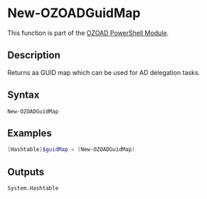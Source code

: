 # New-OZOADGuidMap
This function is part of the [OZOAD PowerShell Module](https://github.com/onezeroone-dev/OZOAD-PowerShell-Module/blob/main/README.md).

## Description
Returns aa GUID map which can be used for AD delegation tasks.

## Syntax
```
New-OZOADGuidMap
```

## Examples
```powershell
[Hashtable]$guidMap = (New-OZOADGuidMap)
```

## Outputs
`System.Hashtable`
